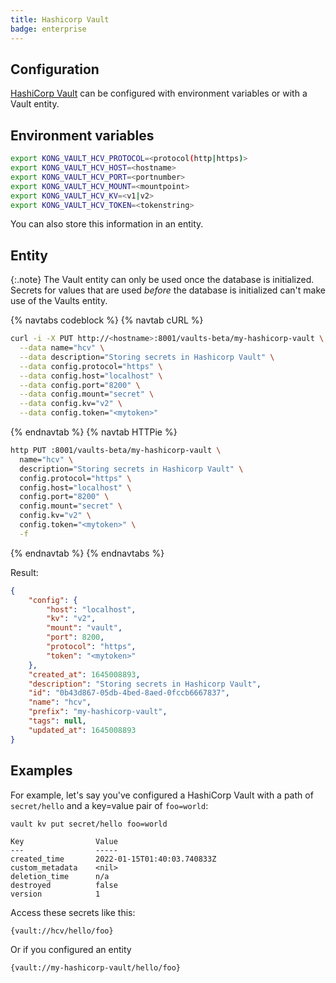 ```yaml
---
title: Hashicorp Vault
badge: enterprise
---
```


## Configuration

[HashiCorp Vault](https://www.vaultproject.io/) can be configured with environment variables or with a Vault entity.

## Environment variables

```bash
export KONG_VAULT_HCV_PROTOCOL=<protocol(http|https)>
export KONG_VAULT_HCV_HOST=<hostname>
export KONG_VAULT_HCV_PORT=<portnumber>
export KONG_VAULT_HCV_MOUNT=<mountpoint>
export KONG_VAULT_HCV_KV=<v1|v2>
export KONG_VAULT_HCV_TOKEN=<tokenstring>
```

You can also store this information in an entity.

## Entity

{:.note}
The Vault entity can only be used once the database is initialized. Secrets for values that are used _before_ the database is initialized can't make use of the Vaults entity.

{% navtabs codeblock %}
{% navtab cURL %}

```bash
curl -i -X PUT http://<hostname>:8001/vaults-beta/my-hashicorp-vault \
  --data name="hcv" \
  --data description="Storing secrets in Hashicorp Vault" \
  --data config.protocol="https" \
  --data config.host="localhost" \
  --data config.port="8200" \
  --data config.mount="secret" \
  --data config.kv="v2" \
  --data config.token="<mytoken>"
```

{% endnavtab %}
{% navtab HTTPie %}

```bash
http PUT :8001/vaults-beta/my-hashicorp-vault \
  name="hcv" \
  description="Storing secrets in Hashicorp Vault" \
  config.protocol="https" \
  config.host="localhost" \
  config.port="8200" \
  config.mount="secret" \
  config.kv="v2" \
  config.token="<mytoken>" \
  -f 
```

{% endnavtab %}
{% endnavtabs %}

Result:

```json
{
    "config": {
        "host": "localhost",
        "kv": "v2",
        "mount": "vault",
        "port": 8200,
        "protocol": "https",
        "token": "<mytoken>"
    },
    "created_at": 1645008893,
    "description": "Storing secrets in Hashicorp Vault",
    "id": "0b43d867-05db-4bed-8aed-0fccb6667837",
    "name": "hcv",
    "prefix": "my-hashicorp-vault",
    "tags": null,
    "updated_at": 1645008893
}
```

## Examples

For example, let's say you've configured a HashiCorp Vault with a path of `secret/hello` and a key=value pair of `foo=world`:

```text
vault kv put secret/hello foo=world

Key                Value
---                -----
created_time       2022-01-15T01:40:03.740833Z
custom_metadata    <nil>
deletion_time      n/a
destroyed          false
version            1
```

Access these secrets like this:

```bash
{vault://hcv/hello/foo}
```

Or if you configured an entity

```bash
{vault://my-hashicorp-vault/hello/foo}
```
